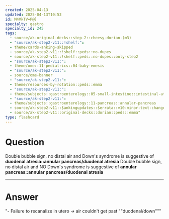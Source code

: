```yaml
---
created: 2025-04-13
updated: 2025-04-13T10:53
id: M4VkTV=P@]
specialty: gastro
specialty_id: 245
tags:
  - source/ak-original-decks::step-2::cheesy-dorian-(m3)
  - "source/ak-step2-v11::!shelf:": 
  - theme/cards-anking-skipped
  - source/ak-step2-v11::!shelf::peds::no-dupes
  - source/ak-step2-v11::!shelf::peds::no-dupes::only-step2
  - "source/ak-step2-v11:": 
  - theme/ome::11-pediatrics::04-baby-emesis
  - "source/ak-step2-v11:": 
  - source/ome-banner
  - "source/ak-step2-v11:": 
  - theme/resources-by-rotation::peds::emma
  - "source/ak-step2-v11:": 
  - theme/subjects::gastroenterology::05-small-intestine::intestinal-atresia
  - "source/ak-step2-v11:": 
  - theme/subjects::gastroenterology::11-pancreas::annular-pancreas
  - source/ak-step2-v11::$ankingupdates::$errata::v10-minor-text-changes
  - source/ak-step2-v11::original-decks::dorian::peds::emma"
type: flashcard
---
```


# Question
Double bubble sign, no distal air and Down's syndrome is suggestive of **duodenal atresia::annular pancreas/duodenal atresia**   Double bubble sign, no distal air and NO Down's syndrome is suggestive of **annular pancreas::annular pancreas/duodenal atresia**

---

# Answer
"- Failure to recanalize in utero → air couldn't get past ""duodenal/down"""